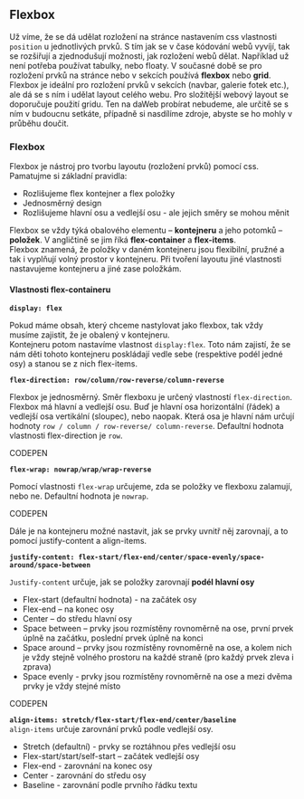 ## Flexbox 
Už víme, že se dá udělat rozložení na stránce nastavením css vlastnosti `position` u jednotlivých prvků. S tím jak se v čase kódování webů vyvíjí, tak se rozšiřují a zjednodušují možnosti, jak rozložení webů dělat. 
Například už není potřeba používat tabulky, nebo floaty. 
V současné době se pro rozložení prvků na stránce nebo v sekcích používá **flexbox** nebo **grid**.    
Flexbox je ideální pro rozložení prvků v sekcích (navbar, galerie fotek etc.), ale dá se s ním i udělat layout celého webu. Pro složitější webový layout se doporučuje použití gridu. Ten na daWeb probírat nebudeme, ale určitě se s ním v budoucnu setkáte, případně si nasdílíme zdroje, abyste se ho mohly v průběhu doučit. 

### Flexbox 
Flexbox je nástroj pro tvorbu layoutu (rozložení prvků) pomocí css.   
Pamatujme si základní pravidla:
- Rozlišujeme flex kontejner a flex položky
- Jednosměrný design
- Rozlišujeme hlavní osu a vedlejší osu - ale jejich směry se mohou měnit


Flexbox se vždy týká obalového elementu – **kontejneru** a jeho potomků – **položek**. V angličtině se jim říká **flex-container** a **flex-items**.    
Flexbox znamená, že položky v daném kontejneru jsou flexibilní, pružné a tak i vyplňují volný prostor v kontejneru. 
Při tvoření layoutu jiné vlastnosti nastavujeme kontejneru a jiné zase položkám. 
  

#### Vlastnosti flex-containeru

**`display: flex`**
 
Pokud máme obsah, který chceme nastylovat jako flexbox, tak vždy musíme zajistit, že je obalený v kontejneru.  
Kontejneru potom nastavíme vlastnost `display:flex`. 
Toto nám zajistí, že se nám děti tohoto kontejneru poskládají vedle sebe (respektive podél jedné osy) a stanou se z nich flex-items. 

**`flex-direction: row/column/row-reverse/column-reverse`**

Flexbox je jednosměrný. Směr flexboxu je určený vlastností `flex-direction`. Flexbox má hlavní a vedlejší osu. Buď je hlavní osa horizontální (řádek) a vedlejší osa vertikální (sloupec), nebo naopak. Která osa je hlavní nám určují hodnoty `row / column / row-reverse/ column-reverse`.
Defaultní hodnota vlastnosti flex-direction je `row`.

CODEPEN

**`flex-wrap: nowrap/wrap/wrap-reverse`**    

Pomocí vlastnosti `flex-wrap` určujeme, zda se položky ve flexboxu zalamují, nebo ne. Defaultní hodnota je `nowrap`. 

CODEPEN 

Dále je na kontejneru možné nastavit, jak se prvky uvnitř něj zarovnají, a to pomocí justify-content a align-items.

**`justify-content: flex-start/flex-end/center/space-evenly/space-around/space-between`** 

`Justify-content` určuje, jak se položky zarovnají **podél hlavní osy**    
- Flex-start (defaultní hodnota) - na začátek osy
- Flex-end – na konec osy
- Center – do středu hlavní osy
- Space between – prvky jsou rozmístěny rovnoměrně na ose, první prvek úplně na začátku, poslední prvek úplně na konci
- Space around – prvky jsou rozmístěny rovnoměrně na ose, a kolem nich je vždy stejně volného prostoru na každé straně (pro každý prvek zleva i zprava) 
- Space evenly - prvky jsou rozmístěny rovnoměrně na ose a mezi dvěma prvky je vždy stejné místo 

CODEPEN

**`align-items: stretch/flex-start/flex-end/center/baseline`**    
`align-items` určuje zarovnání prvků podle vedlejší osy. 
- Stretch (defaultní) - prvky se roztáhnou přes vedlejší osu
- Flex-start/start/self-start – začátek vedlejší osy 
- Flex-end - zarovnání na konec osy
- Center - zarovnání do středu osy 
- Baseline - zarovnání podle prvního řádku textu